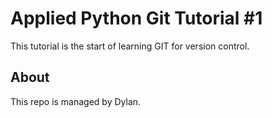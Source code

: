 # Applied Python Git Tutorial #1

This tutorial is the start of learning GIT for version control.

## About

This repo is managed by Dylan.
